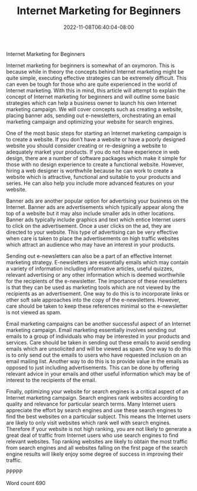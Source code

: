 ﻿---
title: "Internet Marketing for Beginners"
date: 2022-11-08T06:40:04-08:00
description: "Text Tips for Web Success"
featured_image: "/images/Text.jpg"
tags: ["Text"]
---

Internet Marketing for Beginners

Internet marketing for beginners is somewhat of an oxymoron. This is because while in theory the concepts behind Internet marketing might be quite simple, executing effective strategies can be extremely difficult. This can even be tough for those who are quite experienced in the world of Internet marketing. With this in mind, this article will attempt to explain the concept of Internet marketing for beginners and will outline some basic strategies which can help a business owner to launch his own Internet marketing campaign. We will cover concepts such as creating a website, placing banner ads, sending out e-newsletters, orchestrating an email marketing campaign and optimizing your website for search engines.

One of the most basic steps for starting an Internet marketing campaign is to create a website. If you don’t have a website or have a poorly designed website you should consider creating or re-designing a website to adequately market your products. If you do not have experience in web design, there are a number of software packages which make it simple for those with no design experience to create a functional website. However, hiring a web designer is worthwhile because he can work to create a website which is attractive, functional and suitable to your products and series. He can also help you include more advanced features on your website.

Banner ads are another popular option for advertising your business on the Internet. Banner ads are advertisements which typically appear along the top of a website but it may also include smaller ads in other locations. Banner ads typically include graphics and text which entice Internet users to click on the advertisement. Once a user clicks on the ad, they are directed to your website. This type of advertising can be very effective when care is taken to place the advertisements on high traffic websites which attract an audience who may have an interest in your products. 

Sending out e-newsletters can also be a part of an effective Internet marketing strategy. E-newsletters are essentially emails which may contain a variety of information including informative articles, useful quizzes, relevant advertising or any other information which is deemed worthwhile for the recipients of the e-newsletter. The importance of these newsletters is that they can be used as marketing tools which are not viewed by the recipients as an advertisement. One way to do this is to incorporate links or other soft sale approaches into the copy of the e-newsletters. However, care should be taken to keep these references minimal so the e-newsletter is not viewed as spam.

Email marketing campaigns can be another successful aspect of an Internet marketing campaign. Email marketing essentially involves sending out emails to a group of individuals who may be interested in your products and services. Care should be taken in sending out these emails to avoid sending emails which are unsolicited and will be viewed as spam. One way to do this is to only send out the emails to users who have requested inclusion on an email mailing list. Another way to do this is to provide value in the emails as opposed to just including advertisements. This can be done by offering relevant advice in your emails and other useful information which may be of interest to the recipients of the email. 

Finally, optimizing your website for search engines is a critical aspect of an Internet marketing campaign. Search engines rank websites according to quality and relevance for particular search terms. Many Internet users appreciate the effort by search engines and use these search engines to find the best websites on a particular subject. This means the Internet users are likely to only visit websites which rank well with search engines. Therefore if your website is not high ranking, you are not likely to generate a great deal of traffic from Internet users who use search engines to find relevant websites. Top ranking websites are likely to obtain the most traffic from search engines and all websites falling on the first page of the search engine results will likely enjoy some degree of success in improving their traffic. 

PPPPP

Word count 690



